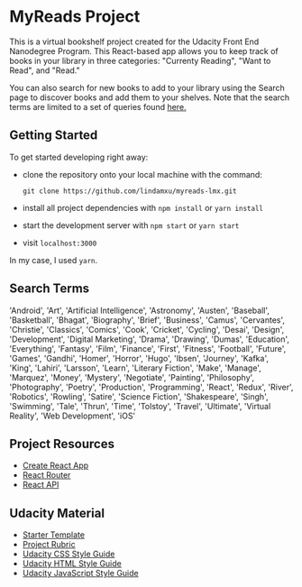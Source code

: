 # MyReads Project

This is a virtual bookshelf project created for the Udacity Front End Nanodegree Program. This React-based app allows you to keep track of books in your library in three categories: "Currenty Reading", "Want to Read", and "Read."

You can also search for new books to add to your library using the Search page to discover books and add them to your shelves. Note that the search terms are limited to a set of queries found [here.](#Search-Terms)

## Getting Started

To get started developing right away:

* clone the repository onto your local machine with the command:

  `git clone https://github.com/lindamxu/myreads-lmx.git`

* install all project dependencies with `npm install` or `yarn install`
* start the development server with `npm start` or `yarn start`
* visit `localhost:3000`

In my case, I used `yarn`.

## Search Terms
'Android', 'Art', 'Artificial Intelligence', 'Astronomy', 'Austen', 'Baseball', 'Basketball', 'Bhagat', 'Biography', 'Brief', 'Business', 'Camus', 'Cervantes', 'Christie', 'Classics', 'Comics', 'Cook', 'Cricket', 'Cycling', 'Desai', 'Design', 'Development', 'Digital Marketing', 'Drama', 'Drawing', 'Dumas', 'Education', 'Everything', 'Fantasy', 'Film', 'Finance', 'First', 'Fitness', 'Football', 'Future', 'Games', 'Gandhi', 'Homer', 'Horror', 'Hugo', 'Ibsen', 'Journey', 'Kafka', 'King', 'Lahiri', 'Larsson', 'Learn', 'Literary Fiction', 'Make', 'Manage', 'Marquez', 'Money', 'Mystery', 'Negotiate', 'Painting', 'Philosophy', 'Photography', 'Poetry', 'Production', 'Programming', 'React', 'Redux', 'River', 'Robotics', 'Rowling', 'Satire', 'Science Fiction', 'Shakespeare', 'Singh', 'Swimming', 'Tale', 'Thrun', 'Time', 'Tolstoy', 'Travel', 'Ultimate', 'Virtual Reality', 'Web Development', 'iOS'

## Project Resources

* [Create React App](https://github.com/facebookincubator/create-react-app)
* [React Router](http://knowbody.github.io/react-router-docs/)
* [React API](https://reactjs.org/docs/react-api.html)

## Udacity Material
* [Starter Template](https://github.com/udacity/reactnd-project-myreads-starter)
* [Project Rubric](https://review.udacity.com/#!/rubrics/918/view)
* [Udacity CSS Style Guide](http://udacity.github.io/frontend-nanodegree-styleguide/css.html)
* [Udacity HTML Style Guide](http://udacity.github.io/frontend-nanodegree-styleguide/index.html)
* [Udacity JavaScript Style Guide](http://udacity.github.io/frontend-nanodegree-styleguide/javascript.html)
